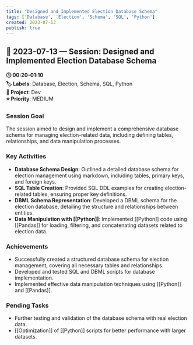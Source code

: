 ```yaml
---
title: "Designed and Implemented Election Database Schema"
tags: ['Database', 'Election', 'Schema', 'SQL', 'Python']
created: 2023-07-13
publish: true
---
```


## 📅 2023-07-13 — Session: Designed and Implemented Election Database Schema

**🕒 00:20–01:10**  
**🏷️ Labels**: Database, Election, Schema, SQL, Python  
**📂 Project**: Dev  
**⭐ Priority**: MEDIUM  


### Session Goal
The session aimed to design and implement a comprehensive database schema for managing election-related data, including defining tables, relationships, and data manipulation processes.

### Key Activities
- **Database Schema Design**: Outlined a detailed database schema for election management using markdown, including tables, primary keys, and foreign keys.
- **SQL Table Creation**: Provided SQL DDL examples for creating election-related tables, ensuring proper key definitions.
- **DBML Schema Representation**: Developed a DBML schema for the election database, detailing the structure and relationships between entities.
- **Data Manipulation with [[Python]]**: Implemented [[Python]] code using [[Pandas]] for loading, filtering, and concatenating datasets related to election data.

### Achievements
- Successfully created a structured database schema for election management, covering all necessary tables and relationships.
- Developed and tested SQL and DBML scripts for database implementation.
- Implemented effective data manipulation techniques using [[Python]] and [[Pandas]].

### Pending Tasks
- Further testing and validation of the database schema with real election data.
- [[Optimization]] of [[Python]] scripts for better performance with larger datasets.
